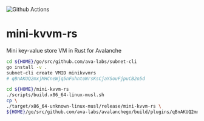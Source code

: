 
![Github Actions](https://github.com/gyuho/mini-kvvm-rs/actions/workflows/test-and-release.yml/badge.svg)

# mini-kvvm-rs

Mini key-value store VM in Rust for Avalanche

```bash
cd ${HOME}/go/src/github.com/ava-labs/subnet-cli
go install -v .
subnet-cli create VMID minikvvmrs
# qBnAKUQ2mxjMHCneWjq5nFuhntoWrsKsCjaYSouFjpuCB2o5d

cd ${HOME}/mini-kvvm-rs
./scripts/build.x86_64-linux-musl.sh
cp \
./target/x86_64-unknown-linux-musl/release/mini-kvvm-rs \
${HOME}/go/src/github.com/ava-labs/avalanchego/build/plugins/qBnAKUQ2mxjMHCneWjq5nFuhntoWrsKsCjaYSouFjpuCB2o5d
```
